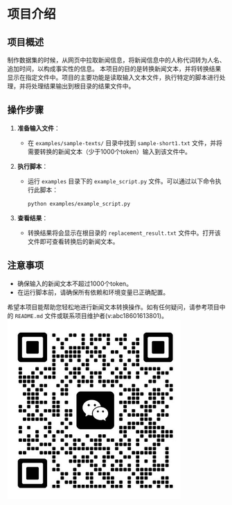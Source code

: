 # 项目介绍

## 项目概述
制作数据集的时候，从网页中拉取新闻信息，将新闻信息中的人称代词转为人名、追加时间，以构成事实性的信息。
本项目的目的是转换新闻文本，并将转换结果显示在指定文件中。项目的主要功能是读取输入文本文件，执行特定的脚本进行处理，并将处理结果输出到根目录的结果文件中。

## 操作步骤

1. **准备输入文件**：
    - 在 `examples/sample-texts/` 目录中找到 `sample-short1.txt` 文件，并将需要转换的新闻文本（少于1000个token）输入到该文件中。

2. **执行脚本**：
    - 运行 `examples` 目录下的 `example_script.py` 文件。可以通过以下命令执行此脚本：
      ```bash
      python examples/example_script.py
      ```

3. **查看结果**：
    - 转换结果将会显示在根目录的 `replacement_result.txt` 文件中。打开该文件即可查看转换后的新闻文本。

## 注意事项

- 确保输入的新闻文本不超过1000个token。
- 在运行脚本前，请确保所有依赖和环境变量已正确配置。

希望本项目能帮助您轻松地进行新闻文本转换操作。如有任何疑问，请参考项目中的 `README.md` 文件或联系项目维护者(v:abc18601613801)。
![](./wechat.jpg)